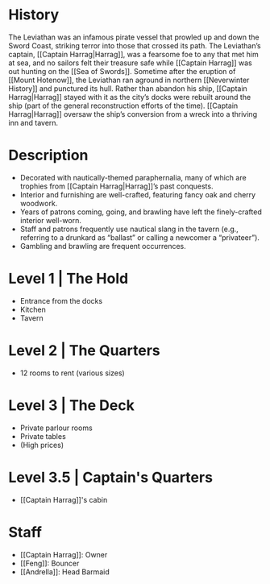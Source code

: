 # History
The Leviathan was an infamous pirate vessel that prowled up and down the Sword Coast, striking terror into those that crossed its path. The Leviathan’s captain, [[Captain Harrag|Harrag]], was a fearsome foe to any that met him at sea, and no sailors felt their treasure safe while [[Captain Harrag]] was out hunting on the [[Sea of Swords]]. Sometime after the eruption of [[Mount Hotenow]], the Leviathan ran aground in northern [[Neverwinter History]] and punctured its hull. Rather than abandon his ship, [[Captain Harrag|Harrag]] stayed with it as the city’s docks were rebuilt around the ship (part of the general reconstruction efforts of the time). [[Captain Harrag|Harrag]] oversaw the ship’s conversion from a wreck into a thriving inn and tavern.

# Description
* Decorated with nautically-themed paraphernalia, many of which are trophies from [[Captain Harrag|Harrag]]’s past conquests.
* Interior and  furnishing are well-crafted, featuring fancy oak and cherry woodwork.
* Years of patrons coming, going, and brawling have left the finely-crafted interior well-worn.
* Staff and patrons frequently use nautical slang in the tavern (e.g., referring to a drunkard as “ballast” or calling a newcomer a “privateer”).
* Gambling and brawling are frequent occurrences.

# Level 1 | The Hold
* Entrance from the docks
* Kitchen
* Tavern

# Level 2 | The Quarters
* 12 rooms to rent (various sizes)

# Level 3 | The Deck
* Private parlour rooms
* Private tables
* (High prices)

# Level 3.5 | Captain's Quarters
* [[Captain Harrag]]'s cabin

# Staff
* [[Captain Harrag]]: Owner
* [[Feng]]: Bouncer
* [[Andrella]]: Head Barmaid
